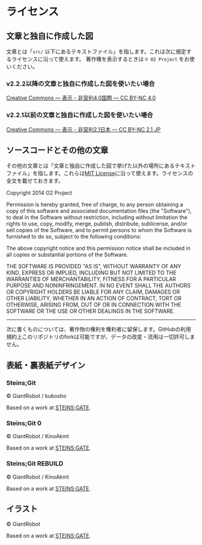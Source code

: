 # ライセンス

## 文章と独自に作成した図

文章とは「`src/` 以下にあるテキストファイル」を指します。これは次に規定するライセンスに沿って使えます。
著作権を表示するときは `© O2 Project` をお使いください。

### v2.2.2以降の文章と独自に作成した図を使いたい場合

<a rel="license" href="https://creativecommons.org/licenses/by-nc/4.0/deed.ja">Creative Commons — 表示 - 非営利4.0国際 — CC BY-NC 4.0</a>

### v2.2.1以前の文章と独自に作成した図を使いたい場合

<a rel="license" href="https://creativecommons.org/licenses/by-nc/2.1/jp/">Creative Commons — 表示 - 非営利2.1日本 — CC BY-NC 2.1 JP</a>

## ソースコードとその他の文章

その他の文章とは「文章と独自に作成した図で挙げた以外の場所にあるテキストファイル」を指します。これらは[MIT License](https://opensource.org/licenses/MIT)に沿って使えます。ライセンスの全文を載せておきます。

Copyright 2014 O2 Project

Permission is hereby granted, free of charge, to any person obtaining a copy of this software and associated documentation files (the "Software"), to deal in the Software without restriction, including without limitation the rights to use, copy, modify, merge, publish, distribute, sublicense, and/or sell copies of the Software, and to permit persons to whom the Software is furnished to do so, subject to the following conditions:

The above copyright notice and this permission notice shall be included in all copies or substantial portions of the Software.

THE SOFTWARE IS PROVIDED "AS IS", WITHOUT WARRANTY OF ANY KIND, EXPRESS OR IMPLIED, INCLUDING BUT NOT LIMITED TO THE WARRANTIES OF MERCHANTABILITY, FITNESS FOR A PARTICULAR PURPOSE AND NONINFRINGEMENT. IN NO EVENT SHALL THE AUTHORS OR COPYRIGHT HOLDERS BE LIABLE FOR ANY CLAIM, DAMAGES OR OTHER LIABILITY, WHETHER IN AN ACTION OF CONTRACT, TORT OR OTHERWISE, ARISING FROM, OUT OF OR IN CONNECTION WITH THE SOFTWARE OR THE USE OR OTHER DEALINGS IN THE SOFTWARE.

---

次に書くものについては、著作物の権利を権利者に留保します。GitHubの利用規約上このリポジトリのforkは可能ですが、データの改変・流用は一切許可しません。

## 表紙・裏表紙デザイン

### Steins;Git

© GiantRobot / kubosho

Based on a work at <a xmlns:dct="http://purl.org/dc/terms/" href="http://steinsgate.jp/" rel="dct:source">STEINS;GATE</a>.

### Steins;Git 0

© GiantRobot / KinoAkmt

Based on a work at <a xmlns:dct="http://purl.org/dc/terms/" href="http://steinsgate.jp/" rel="dct:source">STEINS;GATE</a>.

### Steins;Git REBUILD

© GiantRobot / KinoAkmt

Based on a work at <a xmlns:dct="http://purl.org/dc/terms/" href="http://steinsgate.jp/" rel="dct:source">STEINS;GATE</a>.

## イラスト

© GiantRobot

Based on a work at <a xmlns:dct="http://purl.org/dc/terms/" href="http://steinsgate.jp/" rel="dct:source">STEINS;GATE</a>.
